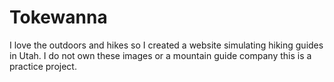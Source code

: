 # Tokewanna
I love the outdoors and hikes so I created a website simulating hiking guides in Utah. I do not own these images or a mountain guide company this is a practice project.

